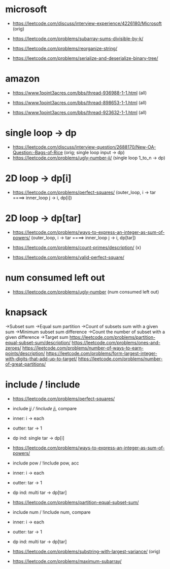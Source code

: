# microsoft

* https://leetcode.com/discuss/interview-experience/4226180/Microsoft (orig)

* https://leetcode.com/problems/subarray-sums-divisible-by-k/

* https://leetcode.com/problems/reorganize-string/

* https://leetcode.com/problems/serialize-and-deserialize-binary-tree/

 

 

# amazon

* https://www.1point3acres.com/bbs/thread-936988-1-1.html (all)

* https://www.1point3acres.com/bbs/thread-898653-1-1.html (all)

* https://www.1point3acres.com/bbs/thread-923632-1-1.html (all)

 


# single loop -> dp

* https://leetcode.com/discuss/interview-question/2688170/New-OA-Question:-Bags-of-Rice (orig; single loop input -> dp)
* https://leetcode.com/problems/ugly-number-ii/ (single loop 1_to_n -> dp)


# 2D loop -> dp[i]
* https://leetcode.com/problems/perfect-squares/ (outer_loop, i -> tar ====> inner_loop j -> i, dp[i])


# 2D loop -> dp[tar]
* https://leetcode.com/problems/ways-to-express-an-integer-as-sum-of-powers/ (outer_loop, i -> tar ====> inner_loop j -> i, dp[tar])


* https://leetcode.com/problems/count-primes/description/ (x)
* https://leetcode.com/problems/valid-perfect-square/


# num consumed left out
* https://leetcode.com/problems/ugly-number (num consumed left out) 

# knapsack
->Subset sum
->Equal sum partition
->Count of subsets sum with a given sum
->Minimum subset sum difference
->Count the number of subset with a given difference
->Target sum
https://leetcode.com/problems/partition-equal-subset-sum/description/
https://leetcode.com/problems/ones-and-zeroes/
https://leetcode.com/problems/number-of-ways-to-earn-points/description/
https://leetcode.com/problems/form-largest-integer-with-digits-that-add-up-to-target/
https://leetcode.com/problems/number-of-great-partitions/

# include / !include
* https://leetcode.com/problems/perfect-squares/
* include j*j / !include j*j, compare
* inner: i -> each
* outter: tar -> 1
* dp ind: single tar -> dp[i]

* https://leetcode.com/problems/ways-to-express-an-integer-as-sum-of-powers/
* include pow / !include pow, acc
* inner: i -> each
* outter: tar -> 1
* dp ind: multi tar -> dp[tar]

* https://leetcode.com/problems/partition-equal-subset-sum/
* include num / !include num, compare
* inner: i -> each
* outter: tar -> 1
* dp ind: multi tar -> dp[tar]


 
* https://leetcode.com/problems/substring-with-largest-variance/ (orig)

* https://leetcode.com/problems/maximum-subarray/
